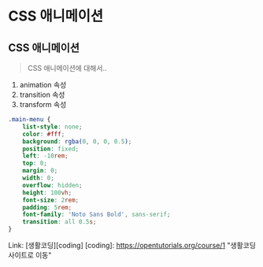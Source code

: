 # CSS 애니메이션
## CSS 애니메이션
> CSS 애니메이션에 대해서..
1. animation 속성
2. transition 속성
3. transform 속성
```css
.main-menu {
    list-style: none;
    color: #fff;
    background: rgba(0, 0, 0, 0.5);
    position: fixed;
    left: -10rem;
    top: 0;
    margin: 0;
    width: 0;
    overflow: hidden;
    height: 100vh;
    font-size: 2rem;
    padding: 5rem;
    font-family: 'Noto Sans Bold', sans-serif;
    transition: all 0.5s;
}
```
Link: [생활코딩][coding]
[coding]: https://opentutorials.org/course/1 "생활코딩 사이트로 이동"